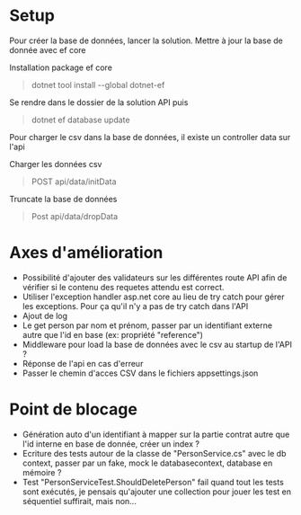 # Setup
Pour créer la base de données, lancer la solution.
Mettre à jour la base de donnée avec ef core

Installation package ef core
> dotnet tool install --global dotnet-ef

Se rendre dans le dossier de la solution API puis
> dotnet ef database update

Pour charger le csv dans la base de données, il existe un controller data sur l'api 

Charger les données csv
> POST api/data/initData

Truncate la base de données
> Post api/data/dropData

# Axes d'amélioration

- Possibilité d'ajouter des validateurs sur les différentes route API afin de vérifier si le contenu des requetes attendu est correct.
- Utiliser l'exception handler asp.net core au lieu de try catch pour gérer les exceptions. Pour ça qu'il n'y a pas de try catch dans l'API
- Ajout de log 
- Le get person par nom et prénom, passer par un identifiant externe autre que l'id en base (ex: propriété "reference")
- Middleware pour load la base de données avec le csv au startup de l'API ?
- Réponse de l'api en cas d'erreur
- Passer le chemin d'acces CSV dans le fichiers appsettings.json

# Point de blocage

- Génération auto d'un identifiant à mapper sur la partie contrat autre que l'id interne en base de donnée, créer un index ?
- Ecriture des tests autour de la classe de  "PersonService.cs" avec le db context, passer par un fake, mock le databasecontext, database en mémoire ?
- Test "PersonServiceTest.ShouldDeletePerson" fail quand tout les tests sont exécutés, je pensais qu'ajouter une collection pour jouer les test en séquentiel suffirait, mais non...
